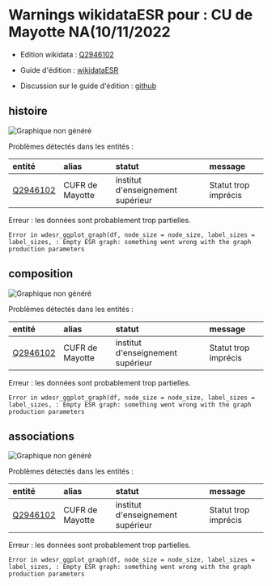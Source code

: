 Warnings wikidataESR pour : CU de Mayotte NA(10/11/2022
================

- Edition wikidata : [Q2946102](https://www.wikidata.org/wiki/Q2946102)
- Guide d'édition : [wikidataESR](https://github.com/cpesr/wikidataESR/)

- Discussion sur le guide d'édition : [github](https://github.com/cpesr/wikidataESR/issues)



## histoire 

![Graphique non généré](Q2946102-histoire.png) 

Problèmes détectés dans les entités :

|entité                                             |alias           |statut                            |message              |
|:--------------------------------------------------|:---------------|:---------------------------------|:--------------------|
|[Q2946102](https://www.wikidata.org/wiki/Q2946102) |CUFR de Mayotte |institut d'enseignement supérieur |Statut trop imprécis |

 


Erreur : les données sont probablement trop partielles.
```
Error in wdesr_ggplot_graph(df, node_size = node_size, label_sizes = label_sizes, : Empty ESR graph: something went wrong with the graph production parameters

``` 



## composition 

![Graphique non généré](Q2946102-composition.png) 

Problèmes détectés dans les entités :

|entité                                             |alias           |statut                            |message              |
|:--------------------------------------------------|:---------------|:---------------------------------|:--------------------|
|[Q2946102](https://www.wikidata.org/wiki/Q2946102) |CUFR de Mayotte |institut d'enseignement supérieur |Statut trop imprécis |

 


Erreur : les données sont probablement trop partielles.
```
Error in wdesr_ggplot_graph(df, node_size = node_size, label_sizes = label_sizes, : Empty ESR graph: something went wrong with the graph production parameters

``` 



## associations 

![Graphique non généré](Q2946102-associations.png) 

Problèmes détectés dans les entités :

|entité                                             |alias           |statut                            |message              |
|:--------------------------------------------------|:---------------|:---------------------------------|:--------------------|
|[Q2946102](https://www.wikidata.org/wiki/Q2946102) |CUFR de Mayotte |institut d'enseignement supérieur |Statut trop imprécis |

 


Erreur : les données sont probablement trop partielles.
```
Error in wdesr_ggplot_graph(df, node_size = node_size, label_sizes = label_sizes, : Empty ESR graph: something went wrong with the graph production parameters

``` 

